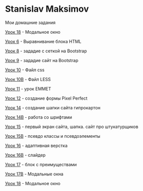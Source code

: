 
# Stanislav Maksimov
Мои домашние задания

[Урок 18](https://staslker.github.io/index.html "Модальное окно") - Модальное окно

[Урок 6](https://staslker.github.io/Modul3.Lesson8/ "Выравнивание блока") - Выравнивание блока HTML

[Урок 8](https://staslker.github.io/Modul3.Lesson8/ "Сетка на Bootstrap") - зададие с сеткой на Bootstrap

[Урок 9](https://staslker.github.io/Lesson9/ "Сайт на Bootstrap") - зададие сайт на Bootstrap

[Урок 10](https://staslker.github.io/lesson10/ "Файл css") - Файл css

[Урок 10B](https://staslker.github.io/Lesson10б/ "Файл LESS") - Файл LESS

[Урок 11](https://staslker.github.io/Lesson11 "урок EMMET") - урок EMMET

[Урок 12](https://staslker.github.io/Lesson12/ "создание формы Pixel Perfect") - создание формы Pixel Perfect 

[Урок 14](https://staslker.github.io/lesson14/index.html "создание шапки сайта гипрокартон") - создание шапки сайта гипрокартон 

[Урок 14B](https://staslker.github.io/Lesson14B/ "работа со шрифтами") - работа со шрифтами

[Урок 15](https://staslker.github.io/Lesson15/ "шапка сайта") - первый экран сайта, шапка. сайт про штукатурщиков

[Урок 15B](https://staslker.github.io/Lesson15B/ "псевдо классы и псевдоэлементы") - псевдо классы и псевдоэлементы

[Урок 16](https://staslker.github.io/Lesson16/ "адаптивная верстка") - адаптивная верстка

[Урок 16B](https://staslker.github.io/Lesson16B/ "слайдер") - слайдер

[Урок 17](https://staslker.github.io/Lesson17/ "блок с преимуществами") - блок с преимуществами

[Урок 17B](https://staslker.github.io/Lesson17B/ "Модальные окна") - Модальные окна

[Урок 18](https://staslker.github.io/Lesson18/ "Модальное окно") - Модальное окно
